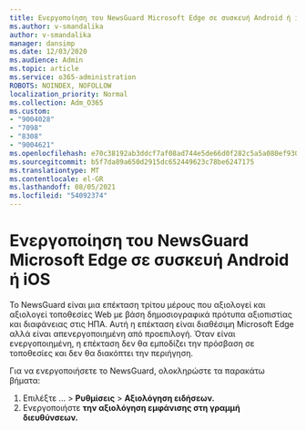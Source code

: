 ```yaml
---
title: Ενεργοποίηση του NewsGuard Microsoft Edge σε συσκευή Android ή iOS
ms.author: v-smandalika
author: v-smandalika
manager: dansimp
ms.date: 12/03/2020
ms.audience: Admin
ms.topic: article
ms.service: o365-administration
ROBOTS: NOINDEX, NOFOLLOW
localization_priority: Normal
ms.collection: Adm_O365
ms.custom:
- "9004028"
- "7098"
- "8308"
- "9004621"
ms.openlocfilehash: e70c38192ab3ddcf7af08ad744e5de66d0f282c5a5a080ef930f5f50b9f9e3d6
ms.sourcegitcommit: b5f7da89a650d2915dc652449623c78be6247175
ms.translationtype: MT
ms.contentlocale: el-GR
ms.lasthandoff: 08/05/2021
ms.locfileid: "54092374"
---
```

# <a name="turn-on-newsguard-in-microsoft-edge-on-an-android-or-ios-device"></a>Ενεργοποίηση του NewsGuard Microsoft Edge σε συσκευή Android ή iOS

Το NewsGuard είναι μια επέκταση τρίτου μέρους που αξιολογεί και αξιολογεί τοποθεσίες Web με βάση δημοσιογραφικά πρότυπα αξιοπιστίας και διαφάνειας στις ΗΠΑ. Αυτή η επέκταση είναι διαθέσιμη Microsoft Edge αλλά είναι απενεργοποιημένη από προεπιλογή. Όταν είναι ενεργοποιημένη, η επέκταση δεν θα εμποδίζει την πρόσβαση σε τοποθεσίες και δεν θα διακόπτει την περιήγηση.

Για να ενεργοποιήσετε το NewsGuard, ολοκληρώστε τα παρακάτω βήματα:
1. Επιλέξτε ... > **Ρυθμίσεις**  >  **Αξιολόγηση ειδήσεων.**
2. Ενεργοποιήστε **την αξιολόγηση εμφάνισης στη γραμμή διευθύνσεων.**